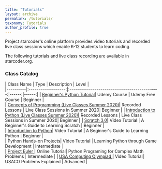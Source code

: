 ```yaml
---
title: "Tutorials"
layout: archive
permalink: /tutorials/
taxonomy: Tutorials
author_profile: true
---
```




Project starcoder's online platform provides video tutorials and recorded live class sessions which enable K-12 students to learn coding.  

The following tutorials and live class recording are available in starcoder.org.  


### Class Catalog  




| Class Name    |         Type  |       Description     |  Level |   
|----------|:-------------------:|:----------------------------------------------:|------:|------:|
| [Beginner's Python Tutorial](https://www.udemy.com/course/python-for-juniors/)| Udemy Course | Udemy Free Course | Beginner |  
| [Concepts of Programming (Live Classes Summer 2020)](/scratch3/)| Recorded Lessons |   Live Class Sessions in Summer 2020| Beginner |
| [Introduction to Python (Live Classes Summer 2020)](/liveclass1/)| Recorded Lessons | Live  Class Sessions in Summer 2020| Beginner |
| [Scratch 3.0](/scratch3/)| Video Tutorial | A Beginner's Guide to Learning Scratch | Beginner |    
| [Introduction to Python](/python3/)| Video Tutorial | A Beginner's Guide to Learning Python | Beginner |    
| [Python Hands-on Projects](/tags/game/)| Video Tutorial | Learning Python through Game Development | Intermediate |   
| [Project Euler ](/tags/math/)| Online Tutorial| Python Programing for Complex Math Problems | Intermediate |
| [USA Computing Olympiad ](/categories/usaco/)| Video Tutorial| USACO Problems Explained | Advanced |
